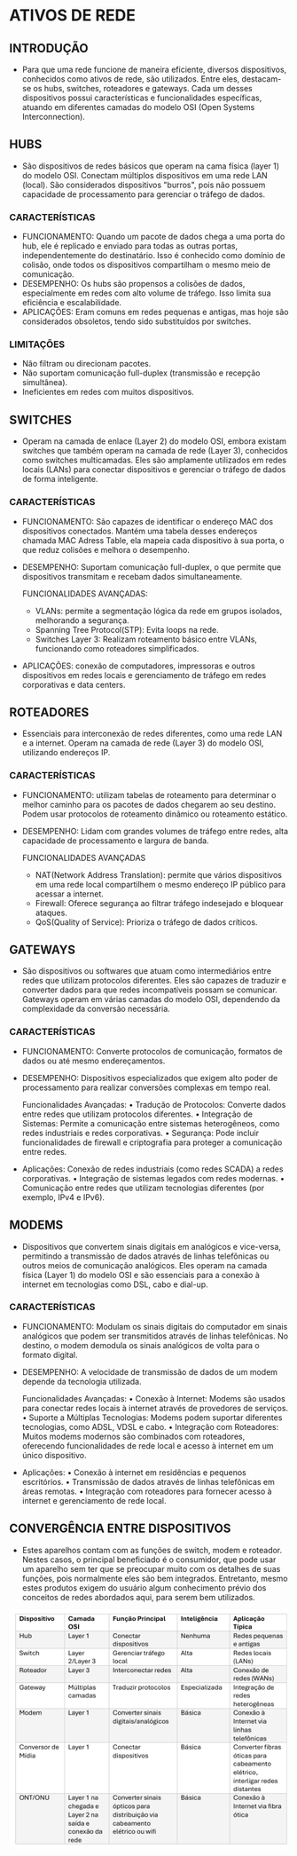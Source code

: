 # ATIVOS DE REDE

## INTRODUÇÃO

- Para que uma rede funcione de maneira eficiente,
diversos dispositivos, conhecidos como ativos de rede, são utilizados. Entre eles, destacam-se os hubs, switches, roteadores e gateways. Cada um desses dispositivos possui características e funcionalidades específicas, atuando em diferentes camadas do modelo OSI (Open Systems Interconnection).

## HUBS

- São dispositivos de redes básicos que operam na cama física (layer 1) do modelo OSI. Conectam múltiplos dispositivos em uma rede LAN (local).  São considerados dispositivos "burros", pois não possuem capacidade de processamento para gerenciar o tráfego de dados.

### CARACTERÍSTICAS

- FUNCIONAMENTO: Quando um pacote de dados chega a uma porta do hub, ele é replicado e enviado para todas as outras portas, independentemente do destinatário. Isso é conhecido como domínio de colisão, onde todos os dispositivos compartilham o mesmo meio de comunicação.
- DESEMPENHO: Os hubs são propensos a colisões de dados, especialmente em redes com alto volume de tráfego. Isso limita sua eficiência e escalabilidade.
- APLICAÇÕES: Eram comuns em redes pequenas e antigas, mas hoje são considerados obsoletos, tendo sido substituídos por switches.

### LIMITAÇÕES

- Não filtram ou direcionam pacotes.
- Não suportam comunicação full-duplex (transmissão e recepção simultânea).
- Ineficientes em redes com muitos dispositivos.

## SWITCHES

- Operam na camada de enlace (Layer 2) do modelo OSI, embora existam switches que também operam na camada de rede (Layer 3), conhecidos como switches multicamadas. Eles são amplamente utilizados em redes locais (LANs) para conectar dispositivos e gerenciar o tráfego de dados de forma inteligente.

### CARACTERÍSTICAS

- FUNCIONAMENTO: São capazes de identificar o endereço MAC dos dispositivos conectados. Mantém uma tabela desses endereços chamada MAC Adress Table, ela mapeia cada dispositivo à sua porta, o que reduz colisões e melhora o desempenho.
- DESEMPENHO: Suportam comunicação full-duplex, o que permite que dispositivos transmitam e recebam dados simultaneamente.
    
    FUNCIONALIDADES AVANÇADAS:
    
    - VLANs: permite a segmentação lógica da rede em grupos isolados, melhorando a segurança.
    - Spanning Tree Protocol(STP): Evita loops na rede.
    - Switches Layer 3: Realizam roteamento básico entre VLANs, funcionando como roteadores simplificados.
- APLICAÇÕES: conexão de computadores, impressoras e outros dispositivos em redes locais e gerenciamento de tráfego em redes corporativas e data centers.

## ROTEADORES

- Essenciais para interconexão de redes diferentes, como uma rede LAN e a internet. Operam na camada de rede (Layer 3) do modelo OSI, utilizando endereços IP.

### CARACTERÍSTICAS

- FUNCIONAMENTO: utilizam tabelas de roteamento para determinar o melhor caminho para os pacotes de dados chegarem ao seu destino. Podem usar protocolos de roteamento dinâmico ou roteamento estático.
- DESEMPENHO: Lidam com grandes volumes de tráfego entre redes, alta capacidade de processamento e largura de banda.
    
    FUNCIONALIDADES AVANÇADAS
    
    - NAT(Network Address Translation): permite que vários dispositivos em uma rede local compartilhem o mesmo endereço IP público para acessar a internet.
    - Firewall: Oferece segurança ao filtrar tráfego indesejado e bloquear ataques.
    - QoS(Quality of Service): Prioriza o tráfego de dados críticos.

## GATEWAYS

- São dispositivos ou softwares que atuam como intermediários entre redes que utilizam protocolos diferentes. Eles são capazes de traduzir e converter dados para que redes incompatíveis possam se comunicar. Gateways operam em várias camadas do modelo OSI, dependendo da complexidade da conversão necessária.

### CARACTERÍSTICAS

- FUNCIONAMENTO:  Converte protocolos de comunicação, formatos de dados ou até mesmo endereçamentos.
- DESEMPENHO: Dispositivos especializados que exigem alto
poder de processamento para realizar conversões complexas em tempo real.
    
    Funcionalidades Avançadas:
    • Tradução de Protocolos: Converte dados entre redes que utilizam protocolos diferentes.
    • Integração de Sistemas: Permite a comunicação entre sistemas heterogêneos, como redes industriais e redes corporativas.
    • Segurança: Pode incluir funcionalidades de firewall e criptografia para proteger a comunicação entre redes.
    
- Aplicações: Conexão de redes industriais (como redes SCADA) a redes corporativas.
• Integração de sistemas legados com redes modernas.
• Comunicação entre redes que utilizam tecnologias diferentes (por exemplo, IPv4 e IPv6).

## MODEMS

- Dispositivos que convertem sinais digitais em analógicos e vice-versa, permitindo a transmissão de dados através de
linhas telefônicas ou outros meios de comunicação analógicos. Eles operam na camada física (Layer 1) do modelo OSI e são essenciais para a conexão à internet em tecnologias como DSL, cabo e dial-up.

### CARACTERÍSTICAS

- FUNCIONAMENTO: Modulam os sinais digitais do computador
em sinais analógicos que podem ser transmitidos através de linhas telefônicas. No destino, o modem demodula os sinais analógicos de volta para o formato digital.
- DESEMPENHO: A velocidade de transmissão de dados de um modem depende da tecnologia utilizada.
    
    Funcionalidades Avançadas:
    • Conexão à Internet: Modems são usados para conectar redes locais à internet através de provedores de serviços.
    • Suporte a Múltiplas Tecnologias: Modems podem suportar diferentes tecnologias, como ADSL, VDSL e cabo.
    • Integração com Roteadores: Muitos modems modernos são combinados com roteadores, oferecendo funcionalidades de rede local e acesso à internet em um único dispositivo.
    
- Aplicações:
• Conexão à internet em residências e pequenos escritórios.
• Transmissão de dados através de linhas telefônicas em áreas remotas.
• Integração com roteadores para fornecer acesso à internet e
gerenciamento de rede local.

## CONVERGÊNCIA ENTRE DISPOSITIVOS

- Estes aparelhos contam com as funções de switch, modem e roteador. Nestes casos, o principal beneficiado é o consumidor, que pode usar um aparelho sem ter que se preocupar muito com os detalhes de suas funções, pois normalmente eles são bem integrados. Entretanto, mesmo estes produtos exigem do usuário algum conhecimento prévio dos conceitos de redes abordados aqui, para serem bem utilizados.

![image.png](image.png)